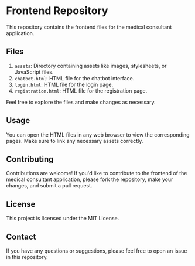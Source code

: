 # Frontend Repository

This repository contains the frontend files for the medical consultant application.

## Files

1. `assets`: Directory containing assets like images, stylesheets, or JavaScript files.
2. `chatbot.html`: HTML file for the chatbot interface.
3. `login.html`: HTML file for the login page.
4. `registration.html`: HTML file for the registration page.

Feel free to explore the files and make changes as necessary.

## Usage

You can open the HTML files in any web browser to view the corresponding pages. Make sure to link any necessary assets correctly.

## Contributing

Contributions are welcome! If you'd like to contribute to the frontend of the medical consultant application, please fork the repository, make your changes, and submit a pull request.

## License

This project is licensed under the MIT License.

## Contact

If you have any questions or suggestions, please feel free to open an issue in this repository.
